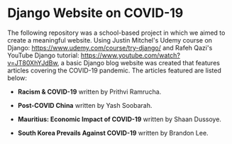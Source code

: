 # Django Website on COVID-19

The following repository was a school-based project in which we aimed to create a meaningful website. Using Justin Mitchel's Udemy course on Django: https://www.udemy.com/course/try-django/ and Rafeh Qazi's YouTube Django tutorial: https://www.youtube.com/watch?v=JT80XhYJdBw, a basic Django blog website was created that features articles covering the COVID-19 pandemic. The articles featured are listed below: 

- **Racism & COVID-19** written by Prithvi Ramrucha.

- **Post-COVID China** written by Yash Soobarah.

- **Mauritius: Economic Impact of COVID-19** written by Shaan Dussoye.

- **South Korea Prevails Against COVID-19** written by Brandon Lee.
